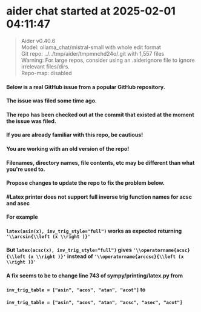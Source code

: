
# aider chat started at 2025-02-01 04:11:47

> Aider v0.40.6  
> Model: ollama_chat/mistral-small with whole edit format  
> Git repo: ../../tmp/aider/tmpmnchd24o/.git with 1,557 files  
> Warning: For large repos, consider using an .aiderignore file to ignore irrelevant files/dirs.  
> Repo-map: disabled  

#### Below is a real GitHub issue from a popular GitHub repository.  
#### The issue was filed some time ago.  
#### The repo has been checked out at the commit that existed at the moment the issue was filed.  
#### If you are already familiar with this repo, be cautious!  
#### You are working with an old version of the repo!  
#### Filenames, directory names, file contents, etc may be different than what you're used to.  
####   
#### Propose changes to update the repo to fix the problem below.  
####   
#### #Latex printer does not support full inverse trig function names for acsc and asec  
#### For example  
#### `latex(asin(x), inv_trig_style="full")` works as expected returning `'\\arcsin{\\left (x \\right )}'`  
#### But `latex(acsc(x), inv_trig_style="full")` gives `'\\operatorname{acsc}{\\left (x \\right )}'` instead of `'\\operatorname{arccsc}{\\left (x \\right )}'`  
####   
#### A fix seems to be to change line 743 of sympy/printing/latex.py from  
#### `inv_trig_table = ["asin", "acos", "atan", "acot"]` to  
#### `inv_trig_table = ["asin", "acos", "atan", "acsc", "asec", "acot"]`  
